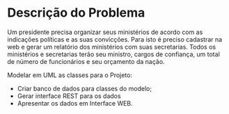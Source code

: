 # Descrição do Problema
Um presidente precisa organizar seus ministérios de acordo com as indicações políticas e as suas convicções. Para isto é preciso cadastrar na web e gerar um relatório dos ministérios com suas secretarias. Todos os ministérios e secretarias terão
seu ministro, cargos de confiança, um total de número de funcionários e seu orçamento da nação.


 Modelar em UML as classes para o Projeto:
- Criar banco de dados para classes do modelo;
- Gerar interface REST para os dados
- Apresentar os dados em Interface WEB.
